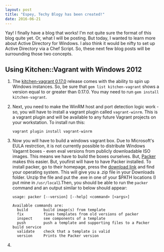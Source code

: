```yaml
---
layout: post
title: "Espey, Techy Blogy has been created!"
date: 2016-06-21
---
```


Yay! I finally have a blog that works! I'm not quite sure the format of this blog quite yet. Or, what I will be posting. But today, I wanted to learn more about Active Directory for Windows. I also think it would be nifty to set up Active Directory via a Chef Script. So, these next few blog posts will be surrounding those two concepts. 

## Using Kitchen::Vagrant with Windows 2012
1. The [kitchen-vagrant 0.17.0](https://github.com/test-kitchen/kitchen-vagrant/releases/tag/v0.17.0) release comes with the ability to spin up Windows instances. So, be sure that `gem list kitchen-vagrant` shows a version equal to or greater than 0.17.0. You may need to run `gem install kitchen-vagrant`. 

2. Next, you need to make the WinRM host and port detection logic work - so, you will have to install a vagrant plugin called `vagrant-winrm`. This is a vagrant plugin and will be available to any future Vagrant projects on your workstation. To install run this:

    ```
    vagrant plugin install vagrant-winrm
    ```

3. Now you will have to build a windows vagrant box. Due to Microsoft's EULA restrction, it is not currently possible to distribute Windows Vagarnt boxes - even eval versions from publicly downloadable ISO images. This means we have to build the boxes ourselves. But, [Packer](https://www.packer.io/) makes this easier. But, youfirst will have to have Packer installed. To install packer, go to their homepage, press the [download link](https://www.packer.io/downloads.html) and find your operating system. This will give you a .zip file in your Downloads folder. Unzip the file and put the .exe in one of your $PATH locations (I put mine in `/usr/local`).Then, you should be able to run the `packer` command and an output similar to below should appear:
    ```
    usage: packer [--version] [--help] <command> [<args>]

    Available commands are:
      build       build image(s) from template
      fix         fixes templates from old versions of packer
      inspect     see components of a template
      push        push a template and supporting files to a Packer build service
      validate    check that a template is valid
      version     Prints the Packer version
    ```
4.  


